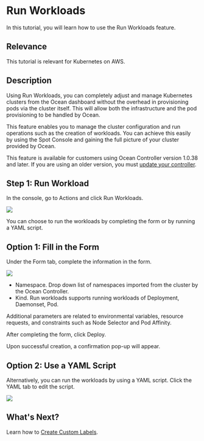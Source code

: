# Run Workloads

In this tutorial, you will learn how to use the Run Workloads feature.

## Relevance

This tutorial is relevant for Kubernetes on AWS.

## Description

Using Run Workloads, you can completely adjust and manage Kubernetes clusters from the Ocean dashboard without the overhead in provisioning pods via the cluster itself. This will allow both the infrastructure and the pod provisioning to be handled by Ocean.

This feature enables you to manage the cluster configuration and run operations such as the creation of workloads. You can achieve this easily by using the Spot Console and gaining the full picture of your cluster provided by Ocean.

This feature is available for customers using Ocean Controller version 1.0.38 and later. If you are using an older version, you must [update your controller](ocean/tutorials/spot-kubernetes-controller/update-controller).

## Step 1: Run Workload

In the console, go to Actions and click Run Workloads.

<img src="/ocean/_media/tutorials-run-workload-01.png" />

You can choose to run the workloads by completing the form or by running a YAML script.

## Option 1: Fill in the Form

Under the Form tab, complete the information in the form.

<img src="/ocean/_media/tutorials-run-workload-02.png" />

- Namespace. Drop down list of namespaces imported from the cluster by the Ocean Controller.
- Kind. Run workloads supports running workloads of Deployment, Daemonset, Pod.

Additional parameters are related to environmental variables, resource requests, and constraints such as Node Selector and Pod Affinity.

After completing the form, click Deploy.

Upon successful creation, a confirmation pop-up will appear.

## Option 2: Use a YAML Script

Alternatively, you can run the workloads by using a YAML script. Click the YAML tab to edit the script.

<img src="/ocean/_media/tutorials-run-workload-03.png" />

## What's Next?

Learn how to [Create Custom Labels](ocean/tutorials/create-custom-labels).
